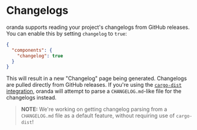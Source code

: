 # Changelogs

oranda supports reading your project's changelogs from GitHub releases. You can enable this by setting `changelog` to `true`:

```json
{
  "components": {
    "changelog": true
  }
}
```

This will result in a new "Changelog" page being generated. Changelogs are pulled directly from GitHub releases. If
you're using the [`cargo-dist` integration](./artifacts.md), oranda will attempt to parse a `CHANGELOG.md`-like file for
the changelogs instead.

> **NOTE:** We're working on getting changelog parsing from a `CHANGELOG.md` file as a default feature, without requiring
  use of `cargo-dist`!
